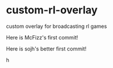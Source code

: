 # custom-rl-overlay
custom overlay for broadcasting rl games

Here is McFizz's first commit!

Here is sojh's better first commit!

h